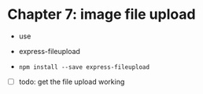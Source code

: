 # Chapter 7: image file upload

- use
- express-fileupload

- `npm install --save express-fileupload`

- [ ] todo: get the file upload working
